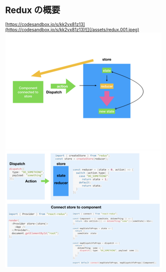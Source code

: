 # Redux の概要

[https://codesandbox.io/s/kk2vx81z13](https://codesandbox.io/s/kk2vx81z13)![](/assets/redux.001.jpeg)  
![](/assets/redux.002.jpeg)  
![](/assets/redux.003.jpeg)

